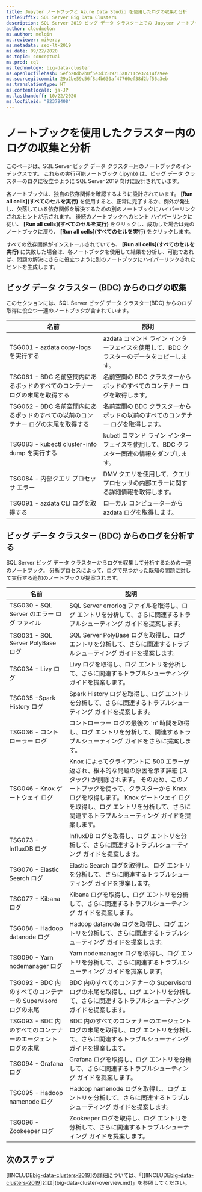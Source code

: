 ```yaml
---
title: Jupyter ノートブックと Azure Data Studio を使用したログの収集と分析
titleSuffix: SQL Server Big Data Clusters
description: SQL Server 2019 ビッグ データ クラスター上での Jupyter ノートブックと Azure Data Studio を使用したクラスターのログ。
author: cloudmelon
ms.author: melqin
ms.reviewer: mikeray
ms.metadata: seo-lt-2019
ms.date: 09/22/2020
ms.topic: conceptual
ms.prod: sql
ms.technology: big-data-cluster
ms.openlocfilehash: 5efb20db2b0f5e3d3509715a8711ce32414fa9ee
ms.sourcegitcommit: 29a2be59c56f8a4b630af47760ef38d2bf56a3eb
ms.translationtype: HT
ms.contentlocale: ja-JP
ms.lasthandoff: 10/22/2020
ms.locfileid: "92378408"
---
```

# <a name="gathering-and-analyzing-logs-in-the-cluster-with-notebooks"></a>ノートブックを使用したクラスター内のログの収集と分析

このページは、SQL Server ビッグ データ クラスター用のノートブックのインデックスです。 これらの実行可能ノートブック (.ipynb) は、ビッグ データ クラスターのログに役立つように SQL Server 2019 向けに設計されています。

各ノートブックは、独自の依存関係を確認するように設計されています。 **[Run all cells]\(すべてのセルを実行\)** を使用すると、正常に完了するか、例外が発生し、欠落している依存関係を解決するための別のノートブックにハイパーリンクされたヒントが示されます。 後続のノートブックへのヒント ハイパーリンクに従い、 **[Run all cells]\(すべてのセルを実行\)** をクリックし、成功した場合は元のノートブックに戻り、 **[Run all cells]\(すべてのセルを実行\)** をクリックします。

すべての依存関係がインストールされていても、 **[Run all cells]\(すべてのセルを実行\)** に失敗した場合は、各ノートブックを使用して結果を分析し、可能であれば、問題の解決にさらに役立つように別のノートブックにハイパーリンクされたヒントを生成します。

## <a name="gathering-logs-from-big-data-cluster-bdc"></a>ビッグ データ クラスター (BDC) からのログの収集

このセクションには、SQL Server ビッグ データ クラスター(BDC) からのログ取得に役立つ一連のノートブックが含まれています。

| 名前 | 説明 |
|--|--|
| TSG001 - azdata copy-logs を実行する | azdata コマンド ライン インターフェイスを使用して、BDC クラスターのデータをコピーします。 |
| TSG061 - BDC 名前空間内にあるポッドのすべてのコンテナー ログの末尾を取得する | 名前空間の BDC クラスターからポッドのすべてのコンテナー ログを取得します。 |
| TSG062 - BDC 名前空間内にあるポッドのすべての以前のコンテナー ログの末尾を取得する | 名前空間の BDC クラスターからポッドの以前のすべてのコンテナー ログを取得します。 |
| TSG083 - kubectl cluster-info dump を実行する | kubetl コマンド ライン インターフェイスを使用して、BDC クラスター関連の情報をダンプします。 |
| TSG084 - 内部クエリ プロセッサ エラー | DMV クエリを使用して、クエリ プロセッサの内部エラーに関する詳細情報を取得します。 |
| TSG091 - azdata CLI ログを取得する | ローカル コンピューターから azdata ログを取得します。 |



## <a name="analyse-logs-from-big-data-clusters-bdc"></a>ビッグ データ クラスター (BDC) からのログを分析する

SQL Server ビッグ データ クラスターからログを収集して分析するための一連のノートブック。  分析プロセスによって、ログで見つかった既知の問題に対して実行する追加のノートブックが提案されます。

|名前|説明 |
|---|---|
|TSG030 - SQL Server のエラー ログ ファイル|SQL Server errorlog ファイルを取得し、ログ エントリを分析して、さらに関連するトラブルシューティング ガイドを提案します。 |
|TSG031 - SQL Server PolyBase ログ|SQL Server PolyBase ログを取得し、ログ エントリを分析して、さらに関連するトラブルシューティング ガイドを提案します。|
|TSG034 - Livy ログ|Livy ログを取得し、ログ エントリを分析して、さらに関連するトラブルシューティング ガイドを提案します。|
|TSG035 -Spark History ログ|Spark History ログを取得し、ログ エントリを分析して、さらに関連するトラブルシューティング ガイドを提案します。|
|TSG036 - コントローラー ログ|コントローラー ログの最後の 'n' 時間を取得し、ログ エントリを分析して、関連するトラブルシューティング ガイドをさらに提案します。|
|TSG046 - Knox ゲートウェイ ログ|Knox によってクライアントに 500 エラーが返され、根本的な問題の原因を示す詳細 (スタック) が削除されます。 そのため、このノートブックを使って、クラスターから Knox ログを取得します。 Knox ゲートウェイ ログを取得し、ログ エントリを分析して、さらに関連するトラブルシューティング ガイドを提案します。|
|TSG073 - InfluxDB ログ|InfluxDB ログを取得し、ログ エントリを分析して、さらに関連するトラブルシューティング ガイドを提案します。|
|TSG076 - Elastic Search ログ|Elastic Search ログを取得し、ログ エントリを分析して、さらに関連するトラブルシューティング ガイドを提案します。|
|TSG077 - Kibana ログ|Kibana ログを取得し、ログ エントリを分析して、さらに関連するトラブルシューティング ガイドを提案します。|
|TSG088 - Hadoop datanode ログ|Hadoop datanode ログを取得し、ログ エントリを分析して、さらに関連するトラブルシューティング ガイドを提案します。|
|TSG090 - Yarn nodemanager ログ|Yarn nodemanager ログを取得し、ログ エントリを分析して、さらに関連するトラブルシューティング ガイドを提案します。|
|TSG092 - BDC 内のすべてのコンテナーの Supervisord ログの末尾|BDC 内のすべてのコンテナーの Supervisord ログの末尾を取得し、ログ エントリを分析して、さらに関連するトラブルシューティング ガイドを提案します。|
|TSG093 - BDC 内のすべてのコンテナーのエージェント ログの末尾|BDC 内のすべてのコンテナーのエージェント ログの末尾を取得し、ログ エントリを分析して、さらに関連するトラブルシューティング ガイドを提案します。|
|TSG094 - Grafana ログ|Grafana ログを取得し、ログ エントリを分析して、さらに関連するトラブルシューティング ガイドを提案します。|
|TSG095 - Hadoop namenode ログ|Hadoop namenode ログを取得し、ログ エントリを分析して、さらに関連するトラブルシューティング ガイドを提案します。|
|TSG096 - Zookeeper ログ|Zookeeper ログを取得し、ログ エントリを分析して、さらに関連するトラブルシューティング ガイドを提案します。|

## <a name="next-steps"></a>次のステップ

[!INCLUDE[big-data-clusters-2019](../includes/ssbigdataclusters-ss-nover.md)]の詳細については、「[[!INCLUDE[big-data-clusters-2019](../includes/ssbigdataclusters-ver15.md)]とは](big-data-cluster-overview.md)」を参照してください。

